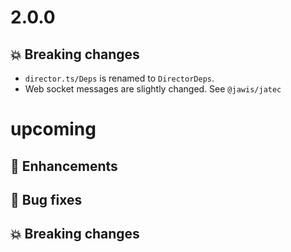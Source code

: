 # 2.0.0

## :boom: Breaking changes

- `director.ts/Deps` is renamed to `DirectorDeps`.
- Web socket messages are slightly changed. See `@jawis/jatec`

# upcoming

## :tada: Enhancements

## :bug: Bug fixes

## :boom: Breaking changes
